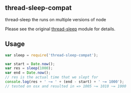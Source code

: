 ## thread-sleep-compat

thread-sleep the runs on multiple versions of node

Please see the original [thread-sleep](https://github.com/ForbesLindesay/thread-sleep.git) module for details.

## Usage

```js
var sleep = require('thread-sleep-compat');

var start = Date.now();
var res = sleep(1000);
var end = Date.now();
// res is the actual time that we slept for
console.log(res + ' ~= ' + (end - start) + ' ~= 1000');
// tested on osx and resulted in => 1005 ~= 1010 ~= 1000
```
